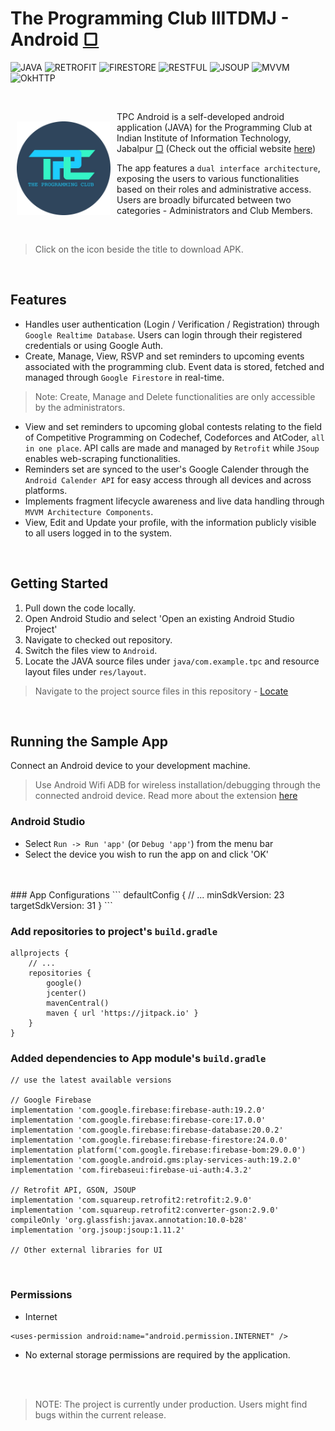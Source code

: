 # The Programming Club IIITDMJ - Android [▢](https://github.com/yatharthagoenka/tpc/releases/download/production/TPC.apk)

<img alt="JAVA" src="https://img.shields.io/badge/JAVA-•-red" /> <img alt="RETROFIT" src="https://img.shields.io/badge/RETROFIT-•-orange" />
<img alt="FIRESTORE" src="https://img.shields.io/badge/FIRESTORE-•-blue" />
<img alt="RESTFUL" src="https://img.shields.io/badge/REST-•-brown" />
<img alt="JSOUP" src="https://img.shields.io/badge/JSOUP-•-green" />
<img alt="MVVM" src="https://img.shields.io/badge/MVVM-•-pink" />
<img alt="OkHTTP" src="https://img.shields.io/badge/OkHTTP-•-purple" />

</br>

<img src="app\src\main\res\drawable\app_icon.png" align="left" width="150" hspace="10" vspace="30">

TPC Android is a self-developed android application (JAVA) for the Programming Club at Indian Institute of Information Technology, Jabalpur [▢](https://iiitdmj.ac.in) (Check out the official website [here](https://www.iiitdmj.ac.in/webix.iiitdmj.ac.in/))</br>

The app features a `dual interface architecture`, exposing the users to various functionalities based on their roles and administrative access. Users are broadly bifurcated between two categories - Administrators and Club Members.

</br>

> Click on the icon beside the title to download APK.

</br>

## Features

 - Handles user authentication (Login / Verification / Registration) through `Google Realtime Database`. Users can login through their registered credentials or using Google Auth.
 - Create, Manage, View, RSVP and set reminders to upcoming events associated with the programming club. Event data is stored, fetched and managed through `Google Firestore` in real-time.
 > Note: Create, Manage and Delete functionalities are only accessible by the administrators.
 - View and set reminders to upcoming global contests relating to the field of Competitive Programming on Codechef, Codeforces and AtCoder, `all in one place`.
 API calls are made and managed by `Retrofit` while `JSoup` enables web-scraping functionalities.
 - Reminders set are synced to the user's Google Calender through the `Android Calender API` for easy access through all devices and across platforms.
 - Implements fragment lifecycle awareness and live data handling through `MVVM Architecture Components`.
 - View, Edit and Update your profile, with the information publicly visible to all users logged in to the system.

</br>

## Getting Started

1.  Pull down the code locally.
2.  Open Android Studio and select 'Open an existing Android Studio Project'
3.  Navigate to checked out repository.
4.  Switch the files view to `Android`.
5.  Locate the JAVA source files under `java/com.example.tpc` and resource layout files under `res/layout`.
> Navigate to the project source files in this repository - [Locate](https://github.com/yatharthagoenka/tpc/tree/master/app/src/main/java/com/example/tpc)

</br>

## Running the Sample App

Connect an Android device to your development machine.

> Use Android Wifi ADB for wireless installation/debugging through the connected android device. Read more about the extension [here](https://plugins.jetbrains.com/plugin/7983-android-wifi-adb)

### Android Studio

* Select `Run -> Run 'app'` (or `Debug 'app'`) from the menu bar
* Select the device you wish to run the app on and click 'OK'
</br>
</br>
### App Configurations
```
defaultConfig {
    // ...
    minSdkVersion: 23
    targetSdkVersion: 31
}
```

### Add repositories to project's `build.gradle`

```
allprojects {
    // ...
    repositories {
        google()
        jcenter()
        mavenCentral()
        maven { url 'https://jitpack.io' }
    }
}
```

### Added dependencies to App module's `build.gradle`

```
// use the latest available versions

// Google Firebase
implementation 'com.google.firebase:firebase-auth:19.2.0'
implementation 'com.google.firebase:firebase-core:17.0.0'
implementation 'com.google.firebase:firebase-database:20.0.2'
implementation 'com.google.firebase:firebase-firestore:24.0.0'
implementation platform('com.google.firebase:firebase-bom:29.0.0')
implementation 'com.google.android.gms:play-services-auth:19.2.0'
implementation 'com.firebaseui:firebase-ui-auth:4.3.2'

// Retrofit API, GSON, JSOUP
implementation 'com.squareup.retrofit2:retrofit:2.9.0'
implementation 'com.squareup.retrofit2:converter-gson:2.9.0'
compileOnly 'org.glassfish:javax.annotation:10.0-b28'
implementation 'org.jsoup:jsoup:1.11.2'

// Other external libraries for UI

```
</br>

### Permissions 
 - Internet
 ```
<uses-permission android:name="android.permission.INTERNET" />
 ```
 - No external storage permissions are required by the application.


</br>
</br>

> NOTE: The project is currently under production. Users might find bugs within the current release.
